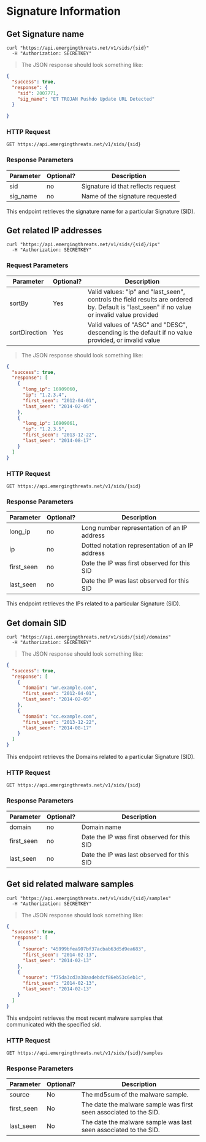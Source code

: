 # Signature Information

## Get Signature name

```shell
curl "https://api.emergingthreats.net/v1/sids/{sid}"
  -H "Authorization: SECRETKEY"
```

> The JSON response should look something like:

```json
{
  "success": true,
  "response": {
    "sid": 2007771,
    "sig_name": "ET TROJAN Pushdo Update URL Detected"
  }
  
}
```

### HTTP Request

`GET https://api.emergingthreats.net/v1/sids/{sid}`

### Response Parameters

Parameter | Optional? | Description
--------- | --------- | -----------
sid | no | Signature id that reflects request
sig_name | no | Name of the signature requested

This endpoint retrieves the signature name for a particular Signature (SID).

## Get related IP addresses

```shell
curl "https://api.emergingthreats.net/v1/sids/{sid}/ips"
  -H "Authorization: SECRETKEY"
```

### Request Parameters

Parameter | Optional? | Description
--------- | --------- | -----------
sortBy | Yes | Valid values: "ip" and "last_seen", controls the field results are ordered by. Default is "last_seen" if no value or invalid value provided
sortDirection | Yes | Valid values of "ASC" and "DESC", descending is the default if no value provided, or invalid value

> The JSON response should look something like:

```json
{
  "success": true,
  "response": [
    {
      "long_ip": 16909060,
      "ip": "1.2.3.4",
      "first_seen": "2012-04-01",
      "last_seen": "2014-02-05"
    },
    {
      "long_ip": 16909061,
      "ip": "1.2.3.5",
      "first_seen": "2013-12-22",
      "last_seen": "2014-08-17"
    }
  ]
}
```

### HTTP Request

`GET https://api.emergingthreats.net/v1/sids/{sid}`

### Response Parameters

Parameter | Optional? | Description
--------- | --------- | -----------
long_ip | no | Long number representation of an IP address
ip | no | Dotted notation representation of an IP address
first_seen | no | Date the IP was first observed for this SID
last_seen | no | Date the IP was last observed for this SID

This endpoint retrieves the IPs related to a particular Signature (SID).

## Get domain SID 

```shell
curl "https://api.emergingthreats.net/v1/sids/{sid}/domains"
  -H "Authorization: SECRETKEY"
```

> The JSON response should look something like:

```json
{
  "success": true,
  "response": [
    {
      "domain": "wr.example.com",
      "first_seen": "2012-04-01",
      "last_seen": "2014-02-05"
    },
    {
      "domain": "cc.example.com",
      "first_seen": "2013-12-22",
      "last_seen": "2014-08-17"
    }
  ]
}
```

This endpoint retrieves the Domains related to a particular Signature (SID).

### HTTP Request

`GET https://api.emergingthreats.net/v1/sids/{sid}`

### Response Parameters

Parameter | Optional? | Description
--------- | --------- | -----------
domain | no | Domain name
first_seen | no | Date the IP was first observed for this SID
last_seen | no | Date the IP was last observed for this SID

## Get sid related malware samples

```shell
curl "https://api.emergingthreats.net/v1/sids/{sid}/samples"
  -H "Authorization: SECRETKEY"
```

> The JSON response should look something like:

```json
{
  "success": true,
  "response": [
    {
      "source": "45999bfea907bf37acbab63d5d9ea683",
      "first_seen": "2014-02-13",
      "last_seen": "2014-02-13"
    },
    {
      "source": "f75da3cd3a38aadebdcf86eb53c6eb1c",
      "first_seen": "2014-02-13",
      "last_seen": "2014-02-13"
    }
  ]
}
```

This endpoint retrieves the most recent malware samples that communicated with the specified sid.

### HTTP Request

`GET https://api.emergingthreats.net/v1/sids/{sid}/samples`

### Response Parameters

Parameter | Optional? | Description
--------- | --------- | -----------
source | No | The md5sum of the malware sample.
first_seen | No | The date the malware sample was first seen associated to the SID.
last_seen | No | The date the malware sample was last seen associated to the SID.

